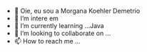 - 👋  Oie, eu sou a Morgana Koehler Demetrio
- 👀 I’m intere em  
- 🌱 I’m currently learning ...Java
- 💞️ I’m looking to collaborate on ...
- 📫 How to reach me ...

<!---
Morgana-K8/Morgana-K8 is a ✨ special ✨ repository because its `README.md` (this file) appears on your GitHub profile.
You can click the Preview link to take a look at your changes.
--->
